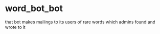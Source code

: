# word_bot_bot
that bot makes mailings to its users of rare words which admins found and wrote to it
